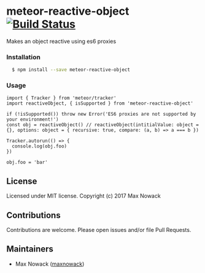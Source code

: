 # meteor-reactive-object [![Build Status](https://travis-ci.org/maxnowack/meteor-reactive-object.svg?branch=master)](https://travis-ci.org/maxnowack/meteor-reactive-object)
Makes an object reactive using es6 proxies

### Installation
````bash
  $ npm install --save meteor-reactive-object
````

### Usage

````es6
import { Tracker } from 'meteor/tracker'
import reactiveObject, { isSupported } from 'meteor-reactive-object'

if (!isSupported()) throw new Error('ES6 proxies are not supported by your environment!')
const obj = reactiveObject() // reactiveObject(intitialValue: object = {}, options: object = { recursive: true, compare: (a, b) => a === b })

Tracker.autorun(() => {
  console.log(obj.foo)
})

obj.foo = 'bar'
````

## License
Licensed under MIT license. Copyright (c) 2017 Max Nowack

## Contributions
Contributions are welcome. Please open issues and/or file Pull Requests.

## Maintainers
- Max Nowack ([maxnowack](https://github.com/maxnowack))
